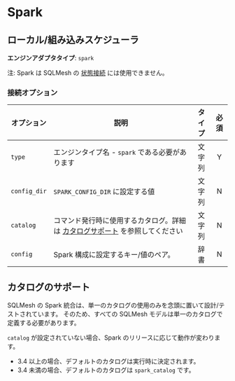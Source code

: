 # Spark

## ローカル/組み込みスケジューラ
**エンジンアダプタタイプ**: `spark`

注: Spark は SQLMesh の [状態接続](../../reference/configuration.md#connections) には使用できません。

### 接続オプション

| オプション | 説明 | タイプ | 必須 |
|--------------|--------------------------------------------------------------------------------------------------------------|:------:|:--------:|
| `type` | エンジンタイプ名 - `spark` である必要があります | 文字列 | Y |
| `config_dir` | `SPARK_CONFIG_DIR` に設定する値 | 文字列 | N |
| `catalog` | コマンド発行時に使用するカタログ。詳細は [カタログサポート](#catalog-support) を参照してください | 文字列 | N |
| `config` | Spark 構成に設定するキー/値のペア。 | 辞書 | N |

## カタログのサポート

SQLMesh の Spark 統合は、単一のカタログの使用のみを念頭に置いて設計/テストされています。
そのため、すべての SQLMesh モデルは単一のカタログで定義する必要があります。

`catalog` が設定されていない場合、Spark のリリースに応じて動作が変わります。

* 3.4 以上の場合、デフォルトのカタログは実行時に決定されます。
* 3.4 未満の場合、デフォルトのカタログは `spark_catalog` です。
